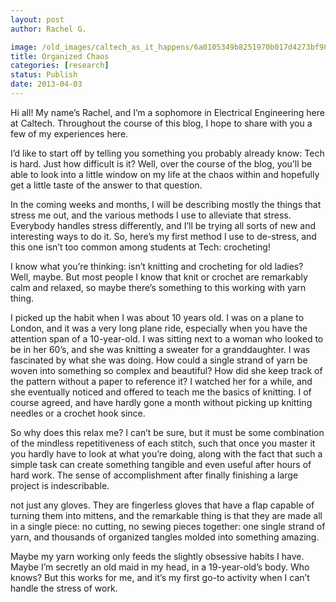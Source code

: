 ```yaml
---
layout: post
author: Rachel G.

image: /old_images/caltech_as_it_happens/6a0105349b8251970b017d4273bf98970c.jpg
title: Organized Chaos
categories: [research]
status: Publish
date: 2013-04-03
---
```



Hi all! My name’s Rachel, and I’m a sophomore in Electrical
Engineering here at Caltech. Throughout the course of this blog, I hope to
share with you a few of my experiences here. 

I’d like to start off by telling you something you probably
already know: Tech is hard. Just how difficult is it? Well, over the course of
the blog, you’ll be able to look into a little window on my life at the chaos
within and hopefully get a little taste of the answer to that question. 

In the coming weeks and months, I will be describing mostly
the things that stress me out, and the various methods I use to alleviate that
stress. Everybody handles stress differently, and I’ll be trying all sorts of
new and interesting ways to do it. So, here’s my first method I use to
de-stress, and this one isn’t too common among students at Tech: crocheting!

I know what you’re thinking: isn’t knitting and crocheting
for old ladies? Well, maybe. But most people I know that knit or crochet are
remarkably calm and relaxed, so maybe there’s something to this working with
yarn thing. 

I picked up the habit when I was about 10 years old. I was
on a plane to London, and it was a very long plane ride, especially when you
have the attention span of a 10-year-old. I was sitting next to a woman who
looked to be in her 60’s, and she was knitting a sweater for a granddaughter. I
was fascinated by what she was doing. How could a single strand of yarn be
woven into something so complex and beautiful? How did she keep track of the
pattern without a paper to reference it? I watched her for a while, and she
eventually noticed and offered to teach me the basics of knitting. I of course
agreed, and have hardly gone a month without picking up knitting needles or a
crochet hook since.

So why does this relax me? I can’t be sure, but it must be
some combination of the mindless repetitiveness of each stitch, such that once
you master it you hardly have to look at what you’re doing, along with the fact
that such a simple task can create something tangible and even useful after
hours of hard work. The sense of accomplishment after finally finishing a large
project is indescribable.

not just any gloves. They are fingerless gloves that have a flap capable of
turning them into mittens, and the remarkable thing is that they are made all
in a single piece: no cutting, no sewing pieces together: one single strand of
yarn, and thousands of organized tangles molded into something amazing.

Maybe my yarn working only feeds the slightly obsessive
habits I have. Maybe I’m secretly an old maid in my head, in a 19-year-old’s
body. Who knows? But this works for me, and it’s my first go-to activity when I
can’t handle the stress of work.

